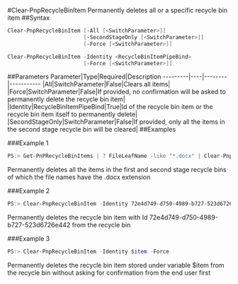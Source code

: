 #Clear-PnpRecycleBinItem
Permanently deletes all or a specific recycle bin item
##Syntax
```powershell
Clear-PnpRecycleBinItem [-All [<SwitchParameter>]]
                        [-SecondStageOnly [<SwitchParameter>]]
                        [-Force [<SwitchParameter>]]
```


```powershell
Clear-PnpRecycleBinItem -Identity <RecycleBinItemPipeBind>
                        [-Force [<SwitchParameter>]]
```


##Parameters
Parameter|Type|Required|Description
---------|----|--------|-----------
|All|SwitchParameter|False|Clears all items|
|Force|SwitchParameter|False|If provided, no confirmation will be asked to permanently delete the recycle bin item|
|Identity|RecycleBinItemPipeBind|True|Id of the recycle bin item or the recycle bin item itself to permanently delete|
|SecondStageOnly|SwitchParameter|False|If provided, only all the items in the second stage recycle bin will be cleared|
##Examples

###Example 1
```powershell
PS:> Get-PnPRecycleBinItems | ? FileLeafName -like "*.docx" | Clear-PnpRecycleBinItem
```
Permanently deletes all the items in the first and second stage recycle bins of which the file names have the .docx extension

###Example 2
```powershell
PS:> Clear-PnpRecycleBinItem -Identity 72e4d749-d750-4989-b727-523d6726e442
```
Permanently deletes the recycle bin item with Id 72e4d749-d750-4989-b727-523d6726e442 from the recycle bin

###Example 3
```powershell
PS:> Clear-PnpRecycleBinItem -Identity $item -Force
```
Permanently deletes the recycle bin item stored under variable $item from the recycle bin without asking for confirmation from the end user first
